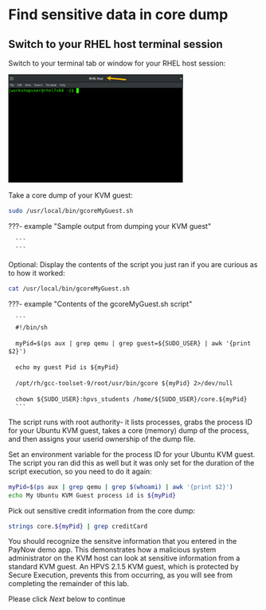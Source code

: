 # Find sensitive data in core dump


## Switch to your RHEL host terminal session

Switch to your terminal tab or window for your RHEL host session:

<img src="../../../images/RHELHost.png" width="351" height="217" />

Take a core dump of your KVM guest:

   ``` bash
   sudo /usr/local/bin/gcoreMyGuest.sh
   ```

???- example "Sample output from dumping your KVM guest"

      ```
      ```

Optional: Display the contents of the script you just ran if you are curious as to how it worked:

   ``` bash
   cat /usr/local/bin/gcoreMyGuest.sh
   ```

???- example "Contents of the gcoreMyGuest.sh script"

      ```
      #!/bin/sh
      
      myPid=$(ps aux | grep qemu | grep guest=${SUDO_USER} | awk '{print $2}')
      
      echo my guest Pid is ${myPid}
      
      /opt/rh/gcc-toolset-9/root/usr/bin/gcore ${myPid} 2>/dev/null
      
      chown ${SUDO_USER}:hpvs_students /home/${SUDO_USER}/core.${myPid}
      ```

The script runs with root authority-  it lists processes, grabs the process ID for your Ubuntu KVM guest, takes a core (memory) dump of the process, and then assigns your userid ownership of the dump file.


Set an environment variable for the process ID for your Ubuntu KVM guest.  The script you ran did this as well but it was only set for the duration of the script execution, so you need to do it again:

   ``` bash
   myPid=$(ps aux | grep qemu | grep $(whoami) | awk '{print $2}')
   echo My Ubuntu KVM Guest process id is ${myPid}
   ```

Pick out sensitive credit information from the core dump:

   ``` bash
   strings core.${myPid} | grep creditCard
   ```

You should recognize the sensitve information that you entered in the PayNow demo app.  This demonstrates how a malicious system administrator on the KVM host can look at sensitive information from a standard KVM guest.  An HPVS 2.1.5 KVM guest, which is protected by Secure Execution, prevents this from occurring, as you will see from completing the remainder of this lab.

Please click *Next* below to continue
